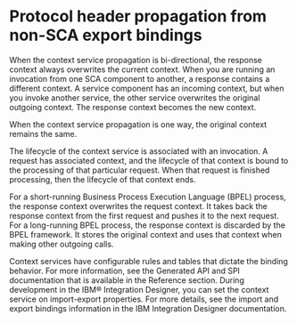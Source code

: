<!-- image -->

# Protocol header propagation from non-SCA export bindings

When the context service propagation is bi-directional, the response context always overwrites
the current context. When you are running an invocation from one SCA component to another, a
response contains a different context. A service component has an incoming context, but when you
invoke another service, the other service overwrites the original outgoing context. The response
context becomes the new context.

When the context service propagation is one way, the original context remains the same.

The lifecycle of the context service is associated with an invocation. A request has associated
context, and the lifecycle of that context is bound to the processing of that particular request.
When that request is finished processing, then the lifecycle of that context ends.

For a short-running Business Process Execution Language (BPEL) process, the
response context overwrites the request context. It takes back the response context from the first
request and pushes it to the next request. For a long-running BPEL process, the response context is
discarded by the BPEL framework. It stores the original context and uses that context when making
other outgoing calls.

Context services have configurable rules and tables that dictate the binding behavior. For more
information, see the Generated API and SPI documentation that is available in the Reference section.
During development in the IBM® Integration
Designer, you can set the context service on
import-export properties. For more details, see the import and export bindings information in the
IBM Integration
Designer documentation.

<!-- image -->